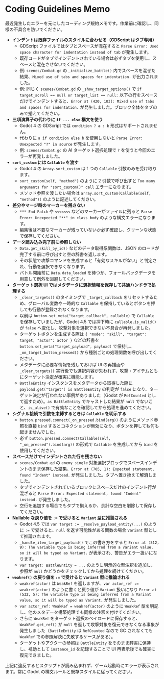 # Coding Guidelines Memo

最近発生したエラーを元にしたコーディング規約メモです。作業前に確認し、同様の不具合を防いでください。

- **インデントは既存ファイルのスタイルに合わせる（GDScript はタブ専用）**
  - GDScript ファイルではタブとスペースが混在すると `Parse Error: Used space character for indentation instead of tab` が発生します。
  - 既存コードがタブでインデントされている場合は必ずタブを使用し、スペースと混在させないでください。
  - 例: `scenes/Combat.gd` の `_initialize_battle()` 内でスペースを混ぜた結果、`Mixed use of tabs and spaces for indentation.` が出力されました。
  - 例: 同じく `scenes/Combat.gd` の `_show_target_options()` で `if target_scroll == null or target_list == null:` 以下の行をスペースだけでインデントすると、`Error at (420, 103): Mixed use of tabs and spaces for indentation.` が発生しました。ブロック全体をタブのみで揃えてください。
- **三項演算子の代わりに `if ... else` 構文を使う**
  - Godot 4 の GDScript では `condition ? a : b` 形式はサポートされません。
  - 代わりに `a if condition else b` を使用しないと `Parse Error: Unexpected "?" in source` が発生します。
  - 例: `scenes/Combat.gd` の AI ターゲット選択処理で `?` を使うと今回のエラーが再発しました。
- **`sort_custom` には `Callable` を渡す**
  - Godot 4 の `Array.sort_custom` は 1 つの `Callable` 引数のみを受け取ります。
  - `sort_custom(self, "method")` のように 2 引数で呼び出すと `Too many arguments for "sort_custom()" call` エラーになります。
  - メソッド参照を渡したい場合は `array.sort_custom(Callable(self, "method"))` のように記述してください。
- **差分やマージ時のマーカーを残さない**
  - `*** End Patch` や `<<<<<<<` などのマーカーがファイルに残ると `Parse Error: Unexpected "**" in class body` のような構文エラーになります。
  - 編集後は不要なマーカーが残っていないか必ず確認し、クリーンな状態で保存してください。
- **データ読み込み完了前に参照しない**
  - `Data.get_skill_by_id()` などのデータ取得系関数は、JSON のロードが完了する前に呼び出すと空の辞書を返します。
  - その状態で攻撃コマンドを生成すると「有効なスキルがない」と判定され、行動を選択できなくなります。
  - バトル開始前に `Data.data_loaded` を待つか、フォールバックデータを用意して例外を回避してください。
- **ターゲット選択 UI ではメタデータに選択情報を保存して共通ハンドラで処理する**
  - `_clear_targets()` のタイミングで `_target_callback` をリセットするため、グローバル変数や一時的な `Callable` を保持しているとボタンを押しても行動が登録されなくなります。
  - 以前は `button.set_meta("target_callback", callable)` で `Callable` を保存していましたが、Godot 4.5 では押下時に `callable.is_valid()` が `false` へ変化し、攻撃対象を選択できない不具合が再発しました。
  - ターゲットボタンを生成する際は `{ "mode": "skill", "target": target, "actor": actor }` などの辞書を `button.set_meta("target_payload", payload)` で保持し、`_on_target_button_pressed()` から種別ごとの処理関数を呼び出してください。
  - メタデータに必要な情報を残しておけば UI の再描画や `_clear_targets()` 実行後でも選択内容が失われず、攻撃・アイテムともにターゲット決定が確実に機能します。
  - `BattleEntity` インスタンスをメタデータから取得した際に `payload.get("target") is BattleEntity` の判定が `false` になり、ターゲット決定が行われない事例がありました（Godot が `RefCounted` として返すため）。`as BattleEntity` でキャストした結果が `null` でないこと、`is_alive()` で有効なことを確認してから処理を進めてください。
- **シグナル接続で引数を束縛するときは `Callable` を明示する**
  - `button.pressed.connect(_on_pressed.bind(arg))` のようにメソッド参照を直接 `bind` するとコネクションが無効になり、ボタンを押しても何も起きませんでした。
  - 必ず `button.pressed.connect(Callable(self, "_on_pressed").bind(arg))` の形式で `Callable` を生成してから `bind` を使用してください。
- **スペースだけでインデントされた行を残さない**
  - `scenes/Combat.gd` の `enemy_single` 対象選択ブロックでスペースインデントのまま保存した結果、`Error at (705, 1): Expected statement, found "Indent" instead.` が発生しました。タブへ置き換えて解消しました。
  - タブでインデントされているブロックにスペースだけのインデント行が混ざると `Parse Error: Expected statement, found "Indent" instead.` が発生しました。
  - 空行を追加する場合でもタブで揃えるか、余計な空白を削除して保存してください。
- **Nullable な戻り値を `:=` で受けると `Variant` 型に推論される**
  - Godot 4.5 では `var target := _resolve_payload_entity(...)` のように `:=` で受けると、`null` を返す可能性がある関数の場合 `Variant` 型として推論されます。
  - `_handle_item_target_payload()` でこの書き方をすると `Error at (512, 9): The variable type is being inferred from a Variant value, so it will be typed as Variant.` が表示され、警告がエラー扱いになります。
  - `var target: BattleEntity = ...` のように明示的な型注釈を追加し、参照が `null` かどうかをチェックしてから処理を続けてください。
- **`weakref()` の戻り値を `:=` で受けると `Variant` 型に推論される**
  - `weakref(actor)` は `WeakRef` を返しますが、`var actor_ref := weakref(actor)` のように書くと戻り値が `Variant` 扱いになり `Error at (532, 5): The variable type is being inferred from a Variant value, so it will be typed as Variant.` が発生しました。
  - `var actor_ref: WeakRef = weakref(actor)` のように `WeakRef` 型を明記し、他のメタデータ構築処理でも同様の注釈を付けてください。
  - さらに `WeakRef` をターゲット選択のペイロードに保存すると、`WeakRef.get_ref()` が `null` を返して攻撃対象を復元できなくなる事象が発生しました（`BattleEntity` は `RefCounted` なので GC されなくても `WeakRef` での参照解決に失敗するケースがある）。
  - ターゲットやアクターの参照は `BattleEntity` をそのまま辞書に保持し、補助として `instance_id` を記録することで UI 再表示後でも確実に復元できました。

上記に違反するとスクリプトが読み込まれず、ゲーム起動時にエラーが表示されます。常に Godot の構文ルールと既存スタイルに従ってください。
